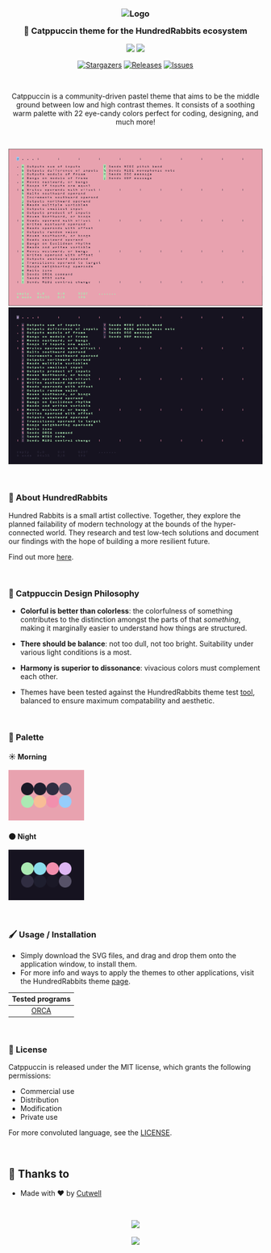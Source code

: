 <h3 align="center">
	<img src="https://raw.githubusercontent.com/catppuccin/catppuccin/dev/assets/logos/exports/1544x1544_circle.png" width="100" alt="Logo"/><br/>
	<img src="https://raw.githubusercontent.com/catppuccin/catppuccin/dev/assets/misc/transparent.png" height="30" width="0px"/>
	🐇 Catppuccin theme for the HundredRabbits ecosystem
	<img src="https://raw.githubusercontent.com/catppuccin/catppuccin/dev/assets/misc/transparent.png" height="30" width="0px"/>
</h3>

<p align="center">
  <img src="https://raw.githubusercontent.com/catppuccin/catppuccin/dev/assets/palette/morning.png" width="185" />
  <img src="https://raw.githubusercontent.com/catppuccin/catppuccin/dev/assets/palette/night.png" width="185" />
</p>

<p align="center">
	<a href="https://github.com/catppuccin/catppuccin/stargazers">
		<img alt="Stargazers" src="https://img.shields.io/github/stars/Cutwell/hundredrabbits-catppuccin-theme?style=for-the-badge&logo=starship&color=C9CBFF&logoColor=D9E0EE&labelColor=302D41"></a>
	<a href="https://github.com/catppuccin/catppuccin/releases/latest">
		<img alt="Releases" src="https://img.shields.io/github/release/Cutwell/hundredrabbits-catppuccin-theme.svg?style=for-the-badge&logo=github&color=F2CDCD&logoColor=D9E0EE&labelColor=302D41"/></a>
	<a href="https://github.com/catppuccin/catppuccin/issues">
		<img alt="Issues" src="https://img.shields.io/github/issues/Cutwell/hundredrabbits-catppuccin-theme?style=for-the-badge&logo=gitbook&color=B5E8E0&logoColor=D9E0EE&labelColor=302D41"></a>
</p>

&nbsp;

<p align="center">
	Catppuccin is a community-driven pastel theme that aims to be the middle ground between low and high contrast themes. It consists of a soothing warm palette with 22 eye-candy colors perfect for coding, designing, and much more!
</p>

&nbsp;

<p align="center">
  <img src="assets/samples/morning.png" width="550" />
  <img src="assets/samples/night.png" width="550" />
</p>

&nbsp;

### 🐇 About HundredRabbits
Hundred Rabbits is a small artist collective. Together, they explore the planned failability of modern technology at the bounds of the hyper-connected world. They research and test low-tech solutions and document our findings with the hope of building a more resilient future.

Find out more [here](https://100r.co/site/home.html).

&nbsp;

### 🧠 Catppuccin Design Philosophy

-   **Colorful is better than colorless**: the colorfulness of something contributes to the distinction amongst the parts of that _something_, making it marginally easier to understand how things are structured.
-   **There should be balance**: not too dull, not too bright. Suitability under various light conditions is a most.
-   **Harmony is superior to dissonance**: vivacious colors must complement each other.

- Themes have been tested against the HundredRabbits theme test [tool](https://hundredrabbits.github.io/Themes/), balanced to ensure maximum compatability and aesthetic.

&nbsp;

### 🎨 Palette

#### ☀️ Morning
<img src="assets/palette/morning.svg" width="150" />

#### 🌑 Night
<img src="assets/palette/night.svg" width="150" />

&nbsp;

### 🖌️ Usage / Installation

- Simply download the SVG files, and drag and drop them onto the application window, to install them.
- For more info and ways to apply the themes to other applications, visit the HundredRabbits theme [page](https://github.com/hundredrabbits/Themes).

| Tested programs |
|:---:|
| [ORCA](https://100r.co/site/orca.html) |

&nbsp;

### 📜 License

Catppuccin is released under the MIT license, which grants the following permissions:

-   Commercial use
-   Distribution
-   Modification
-   Private use

For more convoluted language, see the [LICENSE](https://github.com/catppuccin/catppuccin/blob/main/LICENSE).

&nbsp;

## 💝 Thanks to

- Made with ❤️ by [Cutwell](https://github.com/Cutwell)

&nbsp;

<p align="center"><img src="https://raw.githubusercontent.com/catppuccin/catppuccin/dev/assets/footers/gray0_ctp_on_line.svg?sanitize=true" /></p>
<p align="center"><a href="https://github.com/catppuccin/catppuccin/blob/main/LICENSE"><img src="https://img.shields.io/static/v1.svg?style=for-the-badge&label=License&message=MIT&logoColor=d9e0ee&colorA=302d41&colorB=c9cbff"/></a></p>
